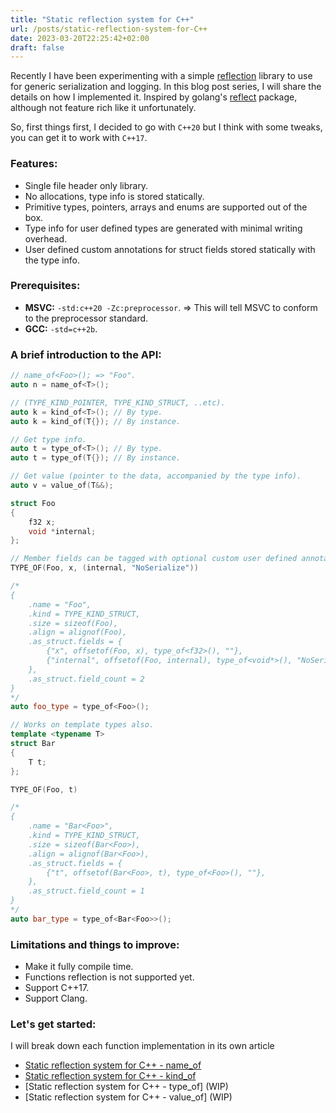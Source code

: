 ```yaml
---
title: "Static reflection system for C++"
url: /posts/static-reflection-system-for-C++
date: 2023-03-20T22:25:42+02:00
draft: false
---
```


Recently I have been experimenting with a simple [reflection](https://github.com/M-Fatah/reflect) library to use for generic serialization and logging. In this blog post series, I will share the details on how I implemented it. Inspired by golang's [reflect](https://pkg.go.dev/reflect) package, although not feature rich like it unfortunately.

So, first things first, I decided to go with `C++20` but I think with some tweaks, you can get it to work with `C++17`.

### Features:
- Single file header only library.
- No allocations, type info is stored statically.
- Primitive types, pointers, arrays and enums are supported out of the box.
- Type info for user defined types are generated with minimal writing overhead.
- User defined custom annotations for struct fields stored statically with the type info.

### Prerequisites:
- **MSVC:** `-std:c++20 -Zc:preprocessor`. => This will tell MSVC to conform to the preprocessor standard.
- **GCC:** `-std=c++2b`.

### A brief introduction to the API:
```C++
// name_of<Foo>(); => "Foo".
auto n = name_of<T>();

// (TYPE_KIND_POINTER, TYPE_KIND_STRUCT, ..etc).
auto k = kind_of<T>(); // By type.
auto k = kind_of(T{}); // By instance.

// Get type info.
auto t = type_of<T>(); // By type.
auto t = type_of(T{}); // By instance.

// Get value (pointer to the data, accompanied by the type info).
auto v = value_of(T&&);

struct Foo
{
	f32 x;
	void *internal;
};

// Member fields can be tagged with optional custom user defined annotations.
TYPE_OF(Foo, x, (internal, "NoSerialize"))

/*
{
	.name = "Foo",
	.kind = TYPE_KIND_STRUCT,
	.size = sizeof(Foo),
	.align = alignof(Foo),
	.as_struct.fields = {
		{"x", offsetof(Foo, x), type_of<f32>(), ""},
		{"internal", offsetof(Foo, internal), type_of<void*>(), "NoSerialize"}
	},
	.as_struct.field_count = 2
}
*/
auto foo_type = type_of<Foo>();

// Works on template types also.
template <typename T>
struct Bar
{
	T t;
};

TYPE_OF(Foo, t)

/*
{
	.name = "Bar<Foo>",
	.kind = TYPE_KIND_STRUCT,
	.size = sizeof(Bar<Foo>),
	.align = alignof(Bar<Foo>),
	.as_struct.fields = {
		{"t", offsetof(Bar<Foo>, t), type_of<Foo>(), ""},
	},
	.as_struct.field_count = 1
}
*/
auto bar_type = type_of<Bar<Foo>>();
```

### Limitations and things to improve:
- Make it fully compile time.
- Functions reflection is not supported yet.
- Support C++17.
- Support Clang.

### Let's get started:
I will break down each function implementation in its own article
- [Static reflection system for C++ - name_of](https://M-Fatah.github.io/posts/static-reflection-system-for-C++-name_of)
- [Static reflection system for C++ - kind_of](https://M-Fatah.github.io/posts/static-reflection-system-for-C++-kind_of)
- [Static reflection system for C++ - type_of] (WIP)
- [Static reflection system for C++ - value_of] (WIP)